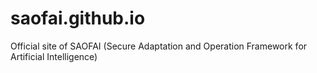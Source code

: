 # saofai.github.io
Official site of SAOFAI (Secure Adaptation and Operation Framework for Artificial Intelligence)
